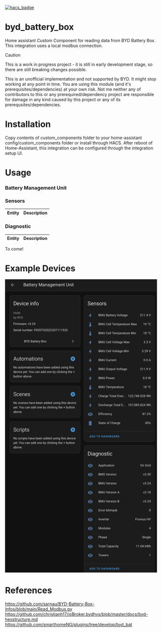 [![hacs_badge](https://img.shields.io/badge/HACS-Default-orange.svg)](https://github.com/custom-components/hacs)

# byd_battery_box
Home assistant Custom Component for reading data from BYD Battery Box. This integration uses a local modbus connection. 

> [!CAUTION]
> This is a work in progress project - it is still in early development stage, so there are still breaking changes possible.
>
> This is an unofficial implementation and not supported by BYD. It might stop working at any point in time.
> You are using this module (and it's prerequisites/dependencies) at your own risk. Not me neither any of contributors to this or any prerequired/dependency project are responsible for damage in any kind caused by this project or any of its prerequsites/dependencies.

# Installation
Copy contents of custom_components folder to your home-assistant config/custom_components folder or install through HACS.
After reboot of Home-Assistant, this integration can be configured through the integration setup UI.



# Usage

### Battery Management Unit

### Sensors
| Entity  | Description |
| --- | --- |

### Diagnostic
| Entity  | Description |
| --- | --- |
To come!

# Example Devices
![bmu](images/bmu.png?raw=true "bmu")


# References
https://github.com/sarnau/BYD-Battery-Box-Infos/blob/main/Read_Modbus.py
https://github.com/christianh17/ioBroker.bydhvs/blob/master/docs/byd-hexstructure.md
https://github.com/smarthomeNG/plugins/tree/develop/byd_bat
